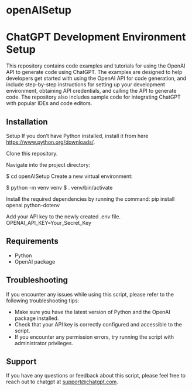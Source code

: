 # openAISetup

# ChatGPT Development Environment Setup

This repository contains code examples and tutorials for using the OpenAI API to generate code using ChatGPT. The examples are designed to help developers get started with using the OpenAI API for code generation, and include step-by-step instructions for setting up your development environment, obtaining API credentials, and calling the API to generate code. The repository also includes sample code for integrating ChatGPT with popular IDEs and code editors.

## Installation

Setup
If you don’t have Python installed, install it from here https://www.python.org/downloads/.

Clone this repository.

Navigate into the project directory:

$ cd openAISetup
Create a new virtual environment:

$ python -m venv venv
$ . venv/bin/activate

Install the required dependencies by running the command: 
pip install openai python-dotenv

Add your API key to the newly created .env file.
OPENAI_API_KEY=Your_Secret_Key
## Requirements

- Python
- OpenAI package

## Troubleshooting

If you encounter any issues while using this script, please refer to the following troubleshooting tips:

- Make sure you have the latest version of Python and the OpenAI package installed.
- Check that your API key is correctly configured and accessible to the script.
- If you encounter any permission errors, try running the script with administrator privileges.

## Support

If you have any questions or feedback about this script, please feel free to reach out to chatgpt at [support@chatgpt.com](mailto:support@chatgpt.com).
